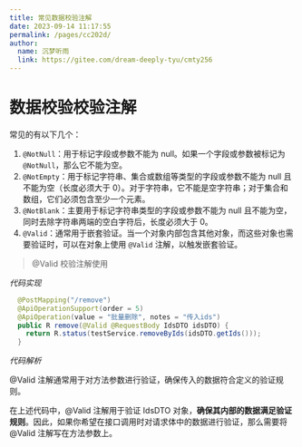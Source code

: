 ```yaml
---
title: 常见数据校验注解
date: 2023-09-14 11:17:55
permalink: /pages/cc202d/
author: 
  name: 沉梦听雨
  link: https://gitee.com/dream-deeply-tyu/cmty256
---
```

# 数据校验校验注解

常见的有以下几个：

1. `@NotNull`：用于标记字段或参数不能为 null。如果一个字段或参数被标记为 `@NotNull`，那么它不能为空。
2. `@NotEmpty`：用于标记字符串、集合或数组等类型的字段或参数不能为 null 且不能为空（长度必须大于 0）。对于字符串，它不能是空字符串；对于集合和数组，它们必须包含至少一个元素。
3. `@NotBlank`：主要用于标记字符串类型的字段或参数不能为 null 且不能为空，同时去除字符串两端的空白字符后，长度必须大于 0。
4. `@Valid`：通常用于嵌套验证。当一个对象内部包含其他对象，而这些对象也需要验证时，可以在对象上使用 `@Valid` 注解，以触发嵌套验证。



> @Valid 校验注解使用

*代码实现*

```java
  @PostMapping("/remove")
  @ApiOperationSupport(order = 5)
  @ApiOperation(value = "批量删除", notes = "传入ids")
  public R remove(@Valid @RequestBody IdsDTO idsDTO) {
    return R.status(testService.removeByIds(idsDTO.getIds()));
  }
```

*代码解析*

@Valid 注解通常用于对方法参数进行验证，确保传入的数据符合定义的验证规则。

在上述代码中，@Valid 注解用于验证 IdsDTO 对象，**确保其内部的数据满足验证规则**。因此，如果你希望在接口调用时对请求体中的数据进行验证，那么需要将 @Valid 注解写在方法参数上。

